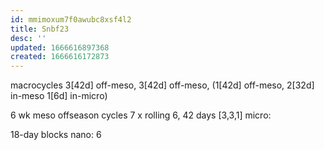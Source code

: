 ```yaml
---
id: mmimoxum7f0awubc8xsf4l2
title: Snbf23
desc: ''
updated: 1666616897368
created: 1666616172873
---
```

macrocycles
3[42d] off-meso, 3[42d] off-meso, (1[42d] off-meso, 2[32d] in-meso 1[6d] in-micro)


6 wk meso offseason cycles
7 x rolling 6, 42 days
[3,3,1]
micro:

18-day blocks
nano:
6

##